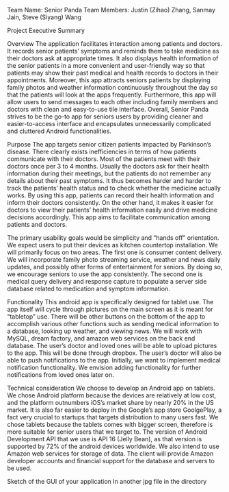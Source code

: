 Team Name: Senior Panda
Team Members: Justin (Zihao) Zhang, Sanmay Jain, Steve (Siyang) Wang

Project Executive Summary

Overview
The application facilitates interaction among patients and doctors. It records senior patients’ symptoms and reminds them to take medicine as their doctors ask at appropriate times. It also displays health information of the senior patients in a more convenient and user-friendly way so that patients may show their past medical and health records to doctors in their appointments. Moreover, this app attracts seniors patients by displaying family photos and weather information continuously throughout the day so that the patients will look at the apps frequently. Furthermore, this app will allow users to send messages to each other including family members and doctors with clean and easy-to-use tile interface. Overall, Senior Panda strives to be the go-to app for seniors users by providing cleaner and easier-to-access interface and encapsulates unnecessarily complicated and cluttered Android functionalities. 

Purpose
The app targets senior citizen patients impacted by Parkinson’s disease. There clearly exists inefficiencies in terms of how patients communicate with their doctors. Most of the patients meet with their doctors once per 3 to 4 months. Usually the doctors ask for their health information during their meetings, but the patients do not remember any details about their past symptoms. It thus becomes harder and harder to track the patients’ health status and to check whether the medicine actually works. By using this app, patients can record their health information and inform their doctors consistently. On the other hand, it makes it easier for doctors to view their patients’ health information easily and drive medicine decisions accordingly. This app aims to facilitate communication among patients and doctors. 

The primary usability goals would be simplicity and “hands off” orientation. We expect users to put their devices as kitchen countertop installation. We will primarily focus on two areas. The first one is consumer content delivery. We will incorporate family photo streaming service, weather and news daily updates, and possibly other forms of entertainment for seniors. By doing so, we encourage seniors to use the app consistently. The second one is medical query delivery and response capture to populate a server side database related to medication and symptom information. 

Functionality
This android app is specifically designed for tablet use. The app itself will cycle through pictures on the main screen as it is meant for “tabletop” use. There will be other buttons on the bottom of the app to accomplish various other functions such as sending medical information to a database, looking up weather, and viewing news. We will work with MySQL, dream factory, and amazon web services on the back end database. The user’s doctor and loved ones will be able to upload pictures to the app. This will be done through dropbox. The user’s doctor will also be able to push notifications to the app. Initially, we want to implement medical notification functionality. We envision adding functionality for further notifications from loved ones later on.

Technical consideration 
We choose to develop an Android app on tablets. We chose Android platform because the devices are relatively at low cost, and the platform outnumbers iOS’s market share by nearly 20% in the US market. It is also far easier to deploy in the Google’s app store GoolgePlay, a fact very crucial to startups that targets distribution to many users fast. We chose tablets because the tablets comes with bigger screen, therefore is more suitable for senior users that we target to. The version of Android Development API that we use is API 16 (Jelly Bean), as that version is supported by 72% of the android devices worldwide. We also intend to use Amazon web services for storage of data. The client will provide Amazon developer accounts and financial support for the database and servers to be used. 

Sketch of the GUI of your application
In another jpg file in the directory
